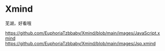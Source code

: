 # Xmind
芜湖，好看哦

https://github.com/EuphoriaTzbbaby/Xmind/blob/main/images/JavaScript.xmind
https://github.com/EuphoriaTzbbaby/Xmind/blob/main/images/Jsp.xmind
